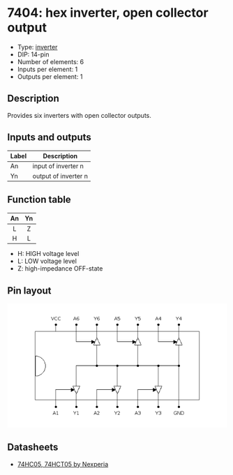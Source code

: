 # 7404: hex inverter, open collector output

- Type: [inverter](inverters.md)
- DIP: 14-pin
- Number of elements: 6
- Inputs per element: 1
- Outputs per element: 1

## Description

Provides six inverters with open collector outputs.

## Inputs and outputs

| Label | Description          |
| ----- | -------------------- |
| An    | input of inverter n  |
| Yn    | output of inverter n |

## Function table

| An  | Yn  |
|:---:|:---:|
| L   | Z   |
| H   | L   |

- H: HIGH voltage level
- L: LOW voltage level
- Z: high-impedance OFF-state

## Pin layout

![](../dia/7405-dip.png)

## Datasheets

- [74HC05, 74HCT05 by Nexperia](https://assets.nexperia.com/documents/data-sheet/74HC_HCT04.pdf)
